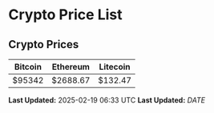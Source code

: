 # Crypto Price List

## Crypto Prices
| Bitcoin | Ethereum | Litecoin |
| ------- | -------- | -------- |
| $95342 | $2688.67 | $132.47 |
**Last Updated:** 2025-02-19 06:33 UTC
**Last Updated:** $DATE$
